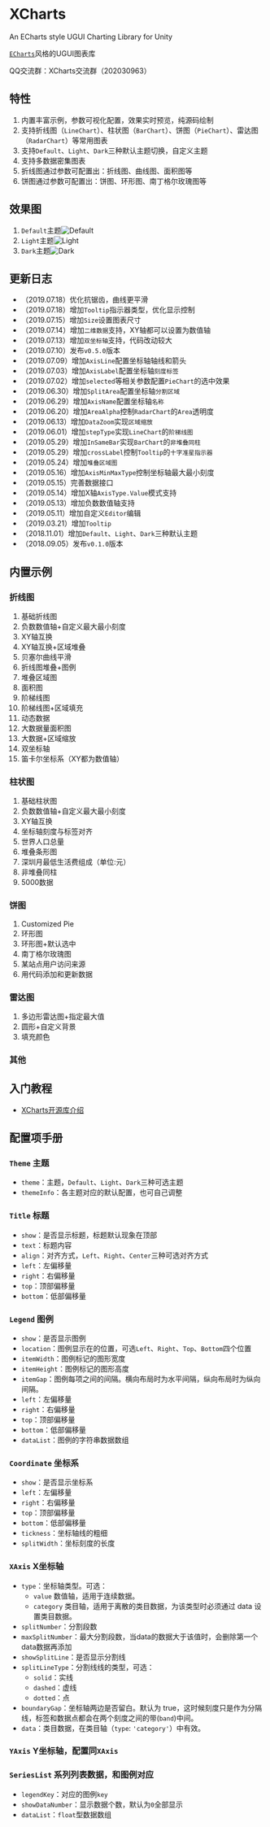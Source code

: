 # XCharts

An ECharts style UGUI Charting Library for Unity

[`ECharts`](https://www.echartsjs.com/examples/#chart-type-bar)风格的UGUI图表库

QQ交流群：XCharts交流群（202030963）

## 特性

1. 内置丰富示例，参数可视化配置，效果实时预览，纯源码绘制
2. 支持折线图（`LineChart`）、柱状图（`BarChart`）、饼图（`PieChart`）、雷达图（`RadarChart`）等常用图表
3. 支持`Default`、`Light`、`Dark`三种默认主题切换，自定义主题
4. 支持多数据密集图表
5. 折线图通过参数可配置出：折线图、曲线图、面积图等
6. 饼图通过参数可配置出：饼图、环形图、南丁格尔玫瑰图等

## 效果图

1. `Default`主题![Default](Doc/default.png)
2. `Light`主题![Light](Doc/light.png)
3. `Dark`主题![Dark](Doc/dark.png)

## 更新日志

* （2019.07.18）优化抗锯齿，曲线更平滑
* （2019.07.18）增加`Tooltip`指示器类型，优化显示控制
* （2019.07.15）增加`Size`设置图表尺寸
* （2019.07.14）增加`二维数据`支持，XY轴都可以设置为数值轴
* （2019.07.13）增加`双坐标轴`支持，代码改动较大
* （2019.07.10）发布`v0.5.0`版本
* （2019.07.09）增加`AxisLine`配置坐标轴轴线和箭头
* （2019.07.03）增加`AxisLabel`配置坐标轴`刻度标签`
* （2019.07.02）增加`selected`等相关参数配置`PieChart`的选中效果
* （2019.06.30）增加`SplitArea`配置坐标轴`分割区域`
* （2019.06.29）增加`AxisName`配置坐标轴`名称`
* （2019.06.20）增加`AreaAlpha`控制`RadarChart`的`Area`透明度
* （2019.06.13）增加`DataZoom`实现`区域缩放`
* （2019.06.01）增加`stepType`实现`LineChart`的`阶梯线图`
* （2019.05.29）增加`InSameBar`实现`BarChart`的`非堆叠同柱`
* （2019.05.29）增加`crossLabel`控制`Tooltip`的`十字准星指示器`
* （2019.05.24）增加`堆叠区域图`
* （2019.05.16）增加`AxisMinMaxType`控制坐标轴最大最小刻度
* （2019.05.15）完善数据接口
* （2019.05.14）增加X轴`AxisType.Value`模式支持
* （2019.05.13）增加负数数值轴支持
* （2019.05.11）增加自定义`Editor`编辑
* （2019.03.21）增加`Tooltip`
* （2018.11.01）增加`Default`、`Light`、`Dark`三种默认主题
* （2018.09.05）发布`v0.1.0`版本

## 内置示例

### 折线图

  1. 基础折线图
  2. 负数数值轴+自定义最大最小刻度
  3. XY轴互换
  4. XY轴互换+区域堆叠
  5. 贝塞尔曲线平滑
  6. 折线图堆叠+图例
  7. 堆叠区域图
  8. 面积图
  9. 阶梯线图
  10. 阶梯线图+区域填充
  11. 动态数据
  12. 大数据量面积图
  13. 大数据+区域缩放
  14. 双坐标轴
  15. 笛卡尔坐标系（XY都为数值轴）

### 柱状图

  1. 基础柱状图
  2. 负数数值轴+自定义最大最小刻度
  3. XY轴互换
  4. 坐标轴刻度与标签对齐
  5. 世界人口总量
  6. 堆叠条形图
  7. 深圳月最低生活费组成（单位:元）
  8. 非堆叠同柱
  9. 5000数据

### 饼图

  1. Customized Pie
  2. 环形图
  3. 环形图+默认选中
  4. 南丁格尔玫瑰图
  5. 某站点用户访问来源
  6. 用代码添加和更新数据

### 雷达图

  1. 多边形雷达图+指定最大值
  2. 圆形+自定义背景
  3. 填充颜色

### 其他

## 入门教程

* [XCharts开源库介绍](https://blog.uwa4d.com/archives/UWALab_XCharts.html)

## 配置项手册

### `Theme` 主题

* `theme`：主题，`Default`、`Light`、`Dark`三种可选主题
* `themeInfo`：各主题对应的默认配置，也可自己调整

### `Title` 标题

* `show`：是否显示标题，标题默认现象在顶部
* `text`：标题内容
* `align`：对齐方式，`Left`、`Right`、`Center`三种可选对齐方式
* `left`：左偏移量
* `right`：右偏移量
* `top`：顶部偏移量
* `bottom`：低部偏移量

### `Legend` 图例

* `show`：是否显示图例
* `location`：图例显示在的位置，可选`Left`、`Right`、`Top`、`Bottom`四个位置
* `itemWidth`：图例标记的图形宽度
* `itemHeight`：图例标记的图形高度
* `itemGap`：图例每项之间的间隔。横向布局时为水平间隔，纵向布局时为纵向间隔。
* `left`：左偏移量
* `right`：右偏移量
* `top`：顶部偏移量
* `bottom`：低部偏移量
* `dataList`：图例的字符串数据数组

### `Coordinate` 坐标系

* `show`：是否显示坐标系
* `left`：左偏移量
* `right`：右偏移量
* `top`：顶部偏移量
* `bottom`：低部偏移量
* `tickness`：坐标轴线的粗细
* `splitWidth`：坐标刻度的长度

### `XAxis` X坐标轴

* `type`：坐标轴类型。可选：
  + `value` 数值轴，适用于连续数据。
  + `category` 类目轴，适用于离散的类目数据，为该类型时必须通过 data 设置类目数据。
* `splitNumber`：分割段数
* `maxSplitNumber`：最大分割段数，当data的数据大于该值时，会删除第一个data数据再添加
* `showSplitLine`：是否显示分割线
* `splitLineType`：分割线线的类型，可选：
  + `solid`：实线
  + `dashed`：虚线
  + `dotted`：点
* `boundaryGap`：坐标轴两边是否留白。默认为 true，这时候刻度只是作为分隔线，标签和数据点都会在两个刻度之间的带(`band`)中间。
* `data`：类目数据，在类目轴（`type`: `'category'`）中有效。

### `YAxis` Y坐标轴，配置同`XAxis`

### `SeriesList` 系列列表数据，和图例对应

* `legendKey`：对应的图例`key`
* `showDataNumber`：显示数据个数，默认为`0`全部显示
* `dataList`：`float`型数据数组